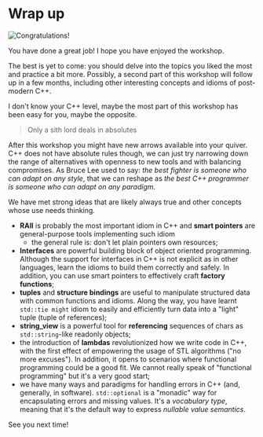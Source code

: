 # Wrap up

![Congratulations!](https://upload.wikimedia.org/wikipedia/it/thumb/4/46/Dicapriogatsby.JPG/1200px-Dicapriogatsby.JPG)

You have done a great job! I hope you have enjoyed the workshop.

The best is yet to come: you should delve into the topics you liked the most and practice a bit more. Possibly, a second part of this workshop will follow up in a few months, including other interesting concepts and idioms of post-modern C++.

I don't know your C++ level, maybe the most part of this workshop has been easy for you, maybe the opposite.

> Only a sith lord deals in absolutes

After this workshop you might have new arrows available into your quiver. C++ does not have absolute rules though, we can just try narrowing down the range of alternatives with openness to new tools and with balancing compromises. As Bruce Lee used to say: *the best fighter is someone who can adapt on any style*, that we can reshape as *the best C++ programmer is someone who can adapt on any paradigm*.

We have met strong ideas that are likely always true and other concepts whose use needs thinking.

* **RAII** is probably the most important idiom in C++ and **smart pointers** are general-purpose tools implementing such idiom
   * the general rule is: don't let plain pointers own resources;
* **Interfaces** are powerful building block of object oriented programming. Although the support for interfaces in C++ is not explicit as in other languages, learn the idioms to build them correctly and safely. In addition, you can use smart pointers to effectively craft **factory functions**;
* **tuples** and **structure bindings** are useful to manipulate structured data with common functions and idioms. Along the way, you have learnt `std::tie might` idiom to easily and efficiently turn data into a "light" tuple (tuple of references);
* **string_view** is a powerful tool for **referencing** sequences of chars as `std::string`-like readonly objects;
* the introduction of **lambdas** revolutionized how we write code in C++, with the first effect of empowering the usage of STL algorithms ("no more excuses"). In addition, it opens to scenarios where functional programming could be a good fit. We cannot really speak of "functional programming" but it's a very good start;
* we have many ways and paradigms for handling errors in C++ (and, generally, in software). `std::optional` is a "monadic" way for encapsulating errors and missing values. It's a *vocabulary type*, meaning that it's the default way to express *nullable value semantics*.
 
See you next time!